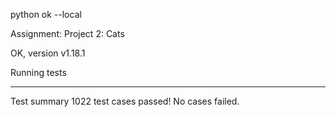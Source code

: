 python ok --local

Assignment: Project 2: Cats

OK, version v1.18.1

Running tests

---------------------------------------------------------------------
Test summary
    1022 test cases passed! No cases failed.
